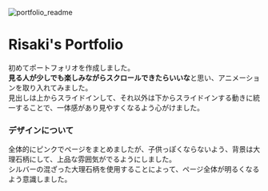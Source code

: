 ![portfolio_readme](https://user-images.githubusercontent.com/100771347/161263503-74991a03-bce3-46e0-978f-68d217254e9f.jpg)
# Risaki's Portfolio
初めてポートフォリオを作成しました。  
**見る人が少しでも楽しみながらスクロールできたらいいな**と思い、アニメーションを取り入れてみました。    
見出しは上からスライドインして、それ以外は下からスライドインする動きに統一することで、一体感があり見やすくなるよう心がけました。
### デザインについて  
全体的にピンクでページをまとめましたが、子供っぽくならないよう、背景は大理石柄にして、上品な雰囲気がでるようにしました。  
シルバーの混ざった大理石柄を使用することによって、ページ全体が明るくなるよう意識しました。  
